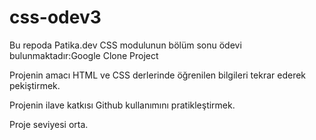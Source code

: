 # css-odev3
Bu repoda Patika.dev CSS modulunun bölüm sonu ödevi bulunmaktadır:Google Clone Project

Projenin amacı HTML ve CSS derlerinde öğrenilen bilgileri tekrar ederek pekiştirmek.

Projenin ilave katkısı Github kullanımını pratikleştirmek.

Proje seviyesi orta.
